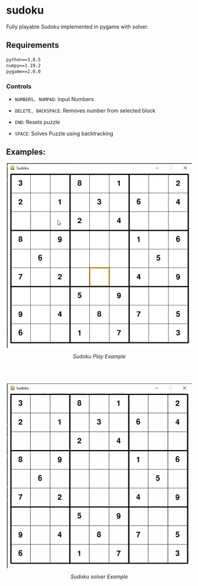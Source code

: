 # sudoku

Fully playable Sudoku implemented in pygame with solver.

## Requirements
```
python==3.8.5
numpy==1.19.2
pygame==2.0.0
```

### Controls

- `NUMBERS, NUMPAD`: Input Numbers

- `DELETE, BACKSPACE`: Removes number from selected block

- `END`: Resets puzzle

- `SPACE`: Solves Puzzle using backtracking

## Examples:

<p align="center">
  <img align="center" width="500" height="500" src="/gif/sudoku_play.gif">
</p>
<div align="center"><i>Sudoku Play Example</i></div>
<br>
<br>
<br>
<p align="center">
  <img align="center" width="500" height="500" src="/gif/sudoku_solve.gif">
</p>
<div align="center"><i>Sudoku solver Example</i></div>
